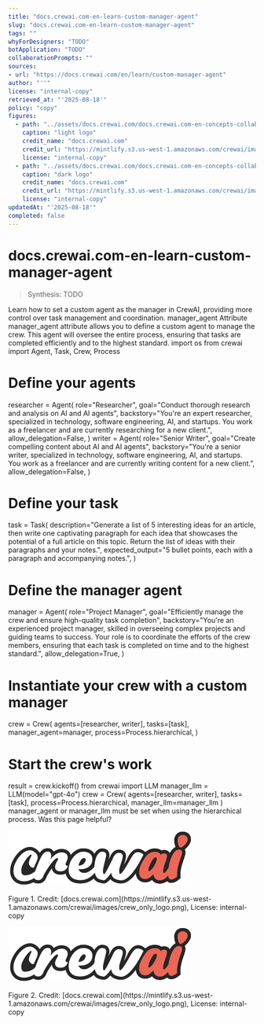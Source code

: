 ```yaml
---
title: "docs.crewai.com-en-learn-custom-manager-agent"
slug: "docs.crewai.com-en-learn-custom-manager-agent"
tags: ""
whyForDesigners: "TODO"
botApplication: "TODO"
collaborationPrompts: ""
sources:
- url: "https://docs.crewai.com/en/learn/custom-manager-agent"
author: "''"
license: "internal-copy"
retrieved_at: "'2025-08-18'"
policy: "copy"
figures:
  - path: "../assets/docs.crewai.com/docs.crewai.com-en-concepts-collaboration/71bc45159c09.webp"
    caption: "light logo"
    credit_name: "docs.crewai.com"
    credit_url: "https://mintlify.s3.us-west-1.amazonaws.com/crewai/images/crew_only_logo.png"
    license: "internal-copy"
  - path: "../assets/docs.crewai.com/docs.crewai.com-en-concepts-collaboration/71bc45159c09.webp"
    caption: "dark logo"
    credit_name: "docs.crewai.com"
    credit_url: "https://mintlify.s3.us-west-1.amazonaws.com/crewai/images/crew_only_logo.png"
    license: "internal-copy"
updatedAt: "'2025-08-18'"
completed: false
---
```


# docs.crewai.com-en-learn-custom-manager-agent

> Synthesis: TODO

Learn how to set a custom agent as the manager in CrewAI, providing more control over task management and coordination.
manager_agent Attribute
manager_agent attribute allows you to define a custom agent to manage the crew. This agent will oversee the entire process, ensuring that tasks are completed efficiently and to the highest standard.
import os
from crewai import Agent, Task, Crew, Process
# Define your agents
researcher = Agent(
role="Researcher",
goal="Conduct thorough research and analysis on AI and AI agents",
backstory="You're an expert researcher, specialized in technology, software engineering, AI, and startups. You work as a freelancer and are currently researching for a new client.",
allow_delegation=False,
)
writer = Agent(
role="Senior Writer",
goal="Create compelling content about AI and AI agents",
backstory="You're a senior writer, specialized in technology, software engineering, AI, and startups. You work as a freelancer and are currently writing content for a new client.",
allow_delegation=False,
)
# Define your task
task = Task(
description="Generate a list of 5 interesting ideas for an article, then write one captivating paragraph for each idea that showcases the potential of a full article on this topic. Return the list of ideas with their paragraphs and your notes.",
expected_output="5 bullet points, each with a paragraph and accompanying notes.",
)
# Define the manager agent
manager = Agent(
role="Project Manager",
goal="Efficiently manage the crew and ensure high-quality task completion",
backstory="You're an experienced project manager, skilled in overseeing complex projects and guiding teams to success. Your role is to coordinate the efforts of the crew members, ensuring that each task is completed on time and to the highest standard.",
allow_delegation=True,
)
# Instantiate your crew with a custom manager
crew = Crew(
agents=[researcher, writer],
tasks=[task],
manager_agent=manager,
process=Process.hierarchical,
)
# Start the crew's work
result = crew.kickoff()
from crewai import LLM
manager_llm = LLM(model="gpt-4o")
crew = Crew(
agents=[researcher, writer],
tasks=[task],
process=Process.hierarchical,
manager_llm=manager_llm
)
manager_agent or
manager_llm must be set when using the hierarchical process.
Was this page helpful?

![light logo](../assets/docs.crewai.com/docs.crewai.com-en-learn-custom-manager-agent/71bc45159c09.webp)
<figcaption>Figure 1. Credit: [docs.crewai.com](https://mintlify.s3.us-west-1.amazonaws.com/crewai/images/crew_only_logo.png), License: internal-copy</figcaption>

![dark logo](../assets/docs.crewai.com/docs.crewai.com-en-learn-custom-manager-agent/71bc45159c09.webp)
<figcaption>Figure 2. Credit: [docs.crewai.com](https://mintlify.s3.us-west-1.amazonaws.com/crewai/images/crew_only_logo.png), License: internal-copy</figcaption>
